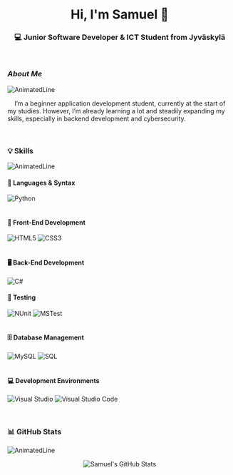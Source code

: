 <h1 align="center">Hi, I'm Samuel 👋</h1>
<h3 align="center">💻 Junior Software Developer & ICT Student from Jyväskylä</h3>&nbsp;

### <em>About Me</em>
![AnimatedLine](https://github.com/user-attachments/assets/6f67da21-fa96-48a9-8a67-0eed4438a165)

  &nbsp;&nbsp;&nbsp;&nbsp;I’m a beginner application development student, currently at the start of my studies. However, I’m already learning a lot and steadily expanding my skills, especially in backend development and cybersecurity.

&nbsp;

### 💡 Skills

![AnimatedLine](https://github.com/user-attachments/assets/6f67da21-fa96-48a9-8a67-0eed4438a165)

#### 🧠 Languages & Syntax  
![Python](https://img.shields.io/badge/Python-3776AB.svg?style=for-the-badge&logo=python&logoColor=white)  
&nbsp;

#### 🎨 Front-End Development  
![HTML5](https://img.shields.io/badge/HTML5-E34F26.svg?style=for-the-badge&logo=html5&logoColor=white)
![CSS3](https://img.shields.io/badge/CSS3-1572B6.svg?style=for-the-badge&logo=css3&logoColor=white)  
&nbsp;

#### 🖥️ Back-End Development  
![C#](https://img.shields.io/badge/C%23-239120.svg?style=for-the-badge&logo=c-sharp&logoColor=white)
&nbsp;

#### 🧪 Testing  
![NUnit](https://img.shields.io/badge/NUnit-800000.svg?style=for-the-badge&logo=nunit&logoColor=white)
![MSTest](https://img.shields.io/badge/MSTest-003B6F.svg?style=for-the-badge&logo=windows&logoColor=white)  
&nbsp;

#### 🗄️ Database Management  
![MySQL](https://img.shields.io/badge/MySQL-4479A1.svg?style=for-the-badge&logo=mysql&logoColor=white)
![SQL](https://img.shields.io/badge/SQL-025E8C.svg?style=for-the-badge&logo=postgresql&logoColor=white)  
&nbsp;

#### 💻 Development Environments  
![Visual Studio](https://img.shields.io/badge/Visual%20Studio-5C2D91.svg?style=for-the-badge&logo=visual-studio&logoColor=white)
![Visual Studio Code](https://img.shields.io/badge/VS%20Code-007ACC.svg?style=for-the-badge&logo=visual-studio-code&logoColor=white)

&nbsp;

### 📊 GitHub Stats

![AnimatedLine](https://github.com/user-attachments/assets/6f67da21-fa96-48a9-8a67-0eed4438a165)
<p align="center">
  <img src="https://github-readme-stats.vercel.app/api?username=SamuelKujala&show_icons=true&theme=radical" alt="Samuel's GitHub Stats" />
</p>
